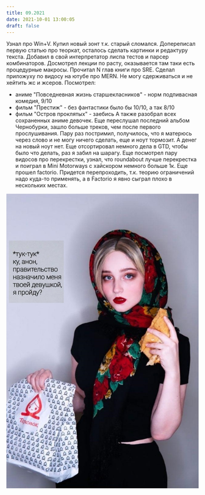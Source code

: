 ```yaml
---
title: 09.2021
date: 2021-10-01 13:00:05
draft: false
---
```


Узнал про Win+V. Купил новый зонт т.к. старый сломался. Допереписал первую статью про теоркат, осталось сделать картинки и редактуру текста. Добавил в свой интерпретатор лиспа тестов и парсер комбинаторов. Досмотрел лекции по расту, оказывается там таки есть процедурные макросы. Прочитал N глав книги про SRE. Сделал приложуху по видосу на ютубе про MERN. Не могу сдерживаться и не хейтить жс и жсеров. Посмотрел:
- аниме "Повседневная жизнь старшекласников" - норм подпивасная комедия, 9/10
- фильм "Престиж" - без фантастики было бы 10/10, а так 8/10
- фильм "Остров проклятых" - заебись
А также разобрал всех сохраненных аниме девочек. Еще переслушал последний альбом Чернобурки, зашло больше треков, чем после первого прослушивания.
Пару раз постримил, получилось, что я матерюсь через слово и не могу ничего сделать, еще и ноут тормозит. А денег на новый ноут нет.
Еще отсортировал немного дела в GTD, чтобы было что делать, раз я забил на шарагу.
Еще посмотрел пару видосов про перекрестки, узнал, что roundabout лучше перекрестка и поиграл в Mini Motorways с хайскором немного больше 1к.
Еще прошел factorio. Придется перепроходить, т.к. теорию ограничений надо куда-то применять, а в Factorio я явно сыграл плохо в нескольких местах.


![](/img/vk/aOh4tWL69Tc.jpg)
